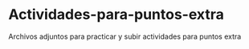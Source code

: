 # Actividades-para-puntos-extra
Archivos adjuntos para practicar y subir actividades para puntos extra
